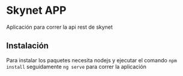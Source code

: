 # Skynet APP

Aplicación para correr la api rest de skynet

## Instalación
Para instalar los paquetes necesita nodejs y ejecutar el comando `npm install` seguidamente `ng serve` para correr la aplicación